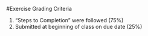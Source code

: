 #Exercise Grading Criteria

1. “Steps to Completion” were followed (75%)
2. Submitted at beginning of class on due date (25%)
